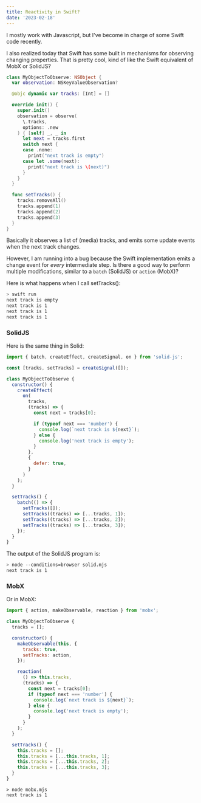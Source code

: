 ```yaml
---
title: Reactivity in Swift?
date: '2023-02-18'
---
```


I mostly work with Javascript, but I've become in charge of some Swift code
recently.

I also realized today that Swift has some built in mechanisms for observing
changing properties. That is pretty cool, kind of like the Swift equivalent of
MobX or SolidJS?

```swift
class MyObjectToObserve: NSObject {
  var observation: NSKeyValueObservation?

  @objc dynamic var tracks: [Int] = []

  override init() {
    super.init()
    observation = observe(
      \.tracks,
      options: .new
    ) { [self] _, _ in
      let next = tracks.first
      switch next {
      case .none:
        print("next track is empty")
      case let .some(next):
        print("next track is \(next)")
      }
    }
  }

  func setTracks() {
    tracks.removeAll()
    tracks.append(1)
    tracks.append(2)
    tracks.append(3)
  }
}
```

Basically it observes a list of (media) tracks, and emits some update events
when the next track changes.

However, I am running into a bug because the Swift implementation emits a change
event for _every_ intermediate step. Is there a good way to perform multiple
modifications, similar to a `batch` (SolidJS) or `action` (MobX)?

Here is what happens when I call setTracks():

```sh
> swift run
next track is empty
next track is 1
next track is 1
next track is 1
```

### SolidJS

Here is the same thing in Solid:

```js
import { batch, createEffect, createSignal, on } from 'solid-js';

const [tracks, setTracks] = createSignal([]);

class MyObjectToObserve {
  constructor() {
    createEffect(
      on(
        tracks,
        (tracks) => {
          const next = tracks[0];

          if (typeof next === 'number') {
            console.log(`next track is ${next}`);
          } else {
            console.log('next track is empty');
          }
        },
        {
          defer: true,
        }
      )
    );
  }

  setTracks() {
    batch(() => {
      setTracks([]);
      setTracks((tracks) => [...tracks, 1]);
      setTracks((tracks) => [...tracks, 2]);
      setTracks((tracks) => [...tracks, 3]);
    });
  }
}
```

The output of the SolidJS program is:

```sh
> node --conditions=browser solid.mjs
next track is 1
```

### MobX

Or in MobX:

```js
import { action, makeObservable, reaction } from 'mobx';

class MyObjectToObserve {
  tracks = [];

  constructor() {
    makeObservable(this, {
      tracks: true,
      setTracks: action,
    });

    reaction(
      () => this.tracks,
      (tracks) => {
        const next = tracks[0];
        if (typeof next === 'number') {
          console.log(`next track is ${next}`);
        } else {
          console.log('next track is empty');
        }
      }
    );
  }

  setTracks() {
    this.tracks = [];
    this.tracks = [...this.tracks, 1];
    this.tracks = [...this.tracks, 2];
    this.tracks = [...this.tracks, 3];
  }
}
```

```
> node mobx.mjs
next track is 1
```
